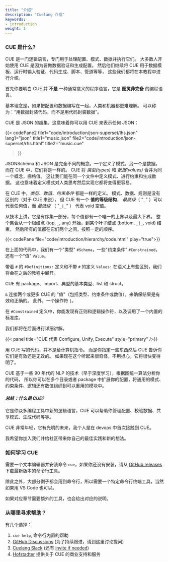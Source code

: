```yaml
---
title: "介绍"
description: "Cuelang 介绍"
keywords:
- introduction
weight: 1
---
```




### CUE 是什么?

CUE 是一门逻辑语言，专门用于处理配置、模式、数据并执行它们。
大多数人开始使用 CUE 是因为要做数据验证和生成配置。
然后他们继续将 CUE 用于数据模板、运行时输入验证、代码生成、脚本、管道等等，
这些我们都将在本教程中进行介绍。

首先你要明白 CUE 并 __不是__ 一种通常意义的程序语言，它是 __图灵非完备__ 的编程语言。

基本理念是，如果把配置和数据编写在一起，人类和机器都更难理解。
可以称为：“用数据封装代码，而不是用代码封装数据”。

CUE 是 JSON 的超集，这意味着你可以用 CUE 来表示任何 JSON：

{{< codePane2
  file1="code/introduction/json-superset/lhs.json" lang1="json" title1="music.json"
  file2="code/introduction/json-superset/rhs.html" title2="music.cue"
>}}

JSONSchema 和 JSON 是完全不同的概念。一个定义了模式，另一个是数据。而在 CUE 中，它们将是一样的。
CUE 将 _类型(types)_ 和 _数据(values)_ 合并为同一个概念，栅格值。
这让我们能在同一个文件中定义模式、进行约束和生成数据。
这也意味着定义模式对人类思考然后实现它都将变得更容易。

在 CUE 中，_类型、数值、约束条件_ 都是一样的定义。
模式、数据、规则是没有区别的（对于 CUE 来说），
但 CUE 有一个 __值的等级结构__， _最高级_（ "`_`" ）可以代表任何值，而 _最低级_ （ "`_|_`" ） 代表 void 空值。

从技术上讲，它是有序集一部分，每个值都有一个唯一的上界以及最大下界。
整个集合从一个根结点 (top, `_`, any) 开始，到某个叶子结点 (bottom, `_|_`, void) 结束，
然后所有的值都在它们两个之间，按照一定的顺序。

{{< codePane file="code/introduction/hierarchy/code.html" play="true">}}

在上面的代码中，我们有一个"类型" `#Schema`，一些"约束条件" `#Constrained`，还有一个"值" `Value`。

带着 `#` 的 `#Definitions:` 定义和不带 `#` 的定义 `Values:` 在语义上有些区别，我们将会在之后的教程中展开。

CUE 有 package、import、典型的基本类型、list 和 struct。

`&` 连接两个或更多 CUE 的 "值"（包括类型、约束条件或数值），来确保结果是有效和正确的。 此外，一个操作符 `|`。

在 `#Constrained` 定义中，你能发现有正则和逻辑操作符，以及调用了一个内置的标准库。

我们都将在后面进行详细讲解。

{{< panel title="CUE 代表 Configure, Unify, Execute" style="primary" />}}


用 CUE 写的代码，并不是给计算机指令。
而是你指定一些东西然后 CUE 告诉你它们是有效还是无效的。
如果现在这个听起来很奇怪，不用担心，它将很快变得明了。

CUE 基于一些 90 年代的 NLP 的技术（早于深度学习），根据图统一算法分析你的代码，
所以你可以在多个目录或者 package 中扩展你的配置，将通用的模式、约束条件、逻辑还有数值组织到可以重用的模块中。

#### _总结：什么是 CUE?_

它是你众多编程工具中新的逻辑语言，CUE 可以帮助你管理配置、校验数据、共享模式、生成代码等等。

CUE 非常年轻，它有光明的未来，我个人是在 devops 中首次接触到 CUE。

我希望你加入我们并给社区带来你自己的最佳实践和新的想法。

### 如何学习 CUE

需要一个文本编辑器并安装命令 `cue`，如果你还没有安装，请从 
[GitHub releases](https://github.com/cuelang/cue/releases) 
下载最新版本的命令行工具。

除此之外，大部分例子都会用到命令行，所以需要一个特定命令行终端工具，当然如果用 VS Code 也可以。

如果对应章节需要额外的工具，也会给出对应的说明。

### 从哪里寻求帮助？

有几个选择：

1. `cue help`, 命令行内置的帮助
2. [GitHub Discussions](https://github.com/cuelang/cue/discussions) (为了持续跟进，请到这里讨论提问)
3. [Cuelang Slack](https://app.slack.com/client/TLUV4Q1ST/CLT3ULF6C) (还有 [invite if needed](https://join.slack.com/t/cuelang/shared_invite/enQtNzQwODc3NzYzNTA0LTAxNWQwZGU2YWFiOWFiOWQ4MjVjNGQ2ZTNlMmIxODc4MDVjMDg5YmIyOTMyMjQ2MTkzMTU5ZjA1OGE0OGE1NmE))
4. [Hofstadter](/getting-help/#hofstadter-commercial-support-for-cue) 提供关于 CUE 的商业支持和服务

